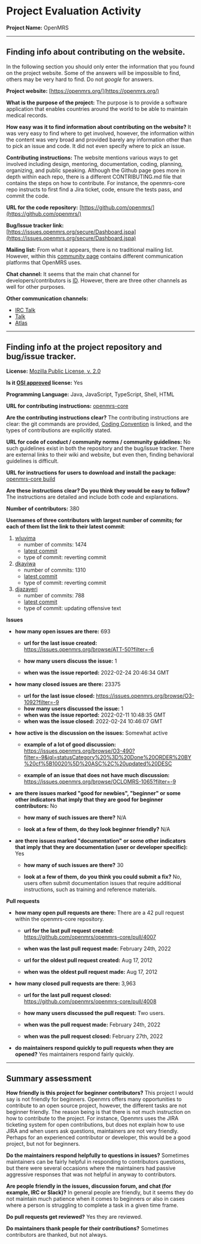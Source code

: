 # Project Evaluation Activity



__Project Name:__  OpenMRS


---

## Finding info about contributing on the website.

In the following section you should only enter the information that you
found on the project website. Some of the answers will be impossible to find, others
may be very hard to find. Do not _google_ for answers.

__Project website:__ [https://openmrs.org/](https://openmrs.org/)


__What is the purpose of the project:__ The purpose is to provide a software application that enables countries around the world to be able to maintain medical records.


__How easy was it to find information about contributing on the website?__ It was very easy to find where to get involved, however, the information within the content was very broad and provided barely any information other than to pick an issue and code. It did not even specify where to pick an issue.


__Contributing instructions:__ The website mentions various ways to get involved including design, mentoring, documentation, coding, planning, organizing, and public speaking. Although the Github page goes more in depth within each repo, there is a different CONTRIBUTING.md file that contains the steps on how to contribute. For instance, the openmrs-core repo instructs to first find a Jira ticket, code, ensure the tests pass, and commit the code.

__URL for the code repository:__ [https://github.com/openmrs/](https://github.com/openmrs/)

__Bug/Issue tracker link:__ [https://issues.openmrs.org/secure/Dashboard.jspa](https://issues.openmrs.org/secure/Dashboard.jspa)

__Mailing list:__ From what it appears, there is no traditional mailing list. However, within this [community page](https://openmrs.org/community/) contains different communication platforms that OpenMRS uses.


__Chat channel:__ It seems that the main chat channel for developers/contributors is [ID](https://id.openmrs.org/). However, there are three other channels as well for other purposes.

__Other communication channels:__
* [IRC Talk](https://wiki.openmrs.org/display/IRC/Home)
* [Talk](https://talk.openmrs.org/)
* [Atlas](https://atlas.openmrs.org/)


---

## Finding info at the project repository and bug/issue tracker.

__License:__ [Mozilla Public License, v. 2.0](https://opensource.org/licenses/MPL-2.0)

__Is it [OSI approved](https://opensource.org/licenses/alphabetical) license:__ Yes 

__Programming Language:__ Java, JavaScript, TypeScript, Shell, HTML

__URL for contributing instructions:__ [openmrs-core](https://github.com/openmrs/openmrs-core/blob/master/CONTRIBUTING.md)

__Are the contributing instructions clear?__ The contributing instructions are clear: the git commands are provided, [Coding Convention](https://wiki.openmrs.org/display/docs/Java+Conventions) is linked, and the types of contributions are explicitly stated.

__URL for code of conduct / community norms / community guidelines:__ No such guidelines exist in both the repository and the bug/issue tracker. There are external links to their wiki and website, but even then, finding behavioral guidelines is difficult.

__URL for instructions for users to download and install the package:__ [openmrs-core build](https://github.com/openmrs/openmrs-core/blob/master/README.md#build)


__Are these instructions clear? Do you think they would be easy to follow?__ The instructions are detailed and include both code and explanations.


__Number of contributors:__ 380


__Usernames of three contributors with largest number of commits; for
each of them list the link to their latest commit__:

1. [wluyima](https://github.com/wluyima)
   - number of commits: 1474 
   - [latest commit](https://github.com/openmrs/openmrs-eip/commit/b7faf1305ef424829325e82a460d66d787d5a87d)
   - type of commit: reverting commit
2. [dkayiwa](https://github.com/dkayiwa)
   - number of commits: 1310 
   - [latest commit](https://github.com/openmrs/openmrs-core/commit/1a63cac7a7453f7988d779ff70cd853a822ee944)
   - type of commit: reverting commit
3. [djazayeri](https://github.com/djazayeri)
   - number of commits: 788
   - [latest commit](https://github.com/openmrs/openmrs-core/commit/b59038ec28e08ce9fe61f094d0c0c8fb8b72070e)
   - type of commit: updating offensive text

__Issues__

- __how many open issues are there:__ 693

    - __url for the last issue created:__ https://issues.openmrs.org/browse/ATT-50?filter=-6

    - __how many users discuss the issue:__ 1
    
    - __when was the issue reported:__ 2022-02-24 20:46:34 GMT
    

- __how many closed issues are there:__ 23375
    - __url for the last issue closed:__ https://issues.openmrs.org/browse/O3-1092?filter=-9
    - __how many users discussed the issue:__ 1
    - __when was the issue reported:__ 	2022-02-11 10:48:35 GMT
    - __when was the issue closed:__ 2022-02-24 10:46:07 GMT

- __how active is the discussion on the issues:__ Somewhat active

    - __example of a lot of good discussion:__ https://issues.openmrs.org/browse/O3-490?filter=-9&jql=statusCategory%20%3D%20Done%20ORDER%20BY%20cf%5B10020%5D%20ASC%2C%20updated%20DESC
    
    - __example of an issue that does not have much discussion:__ https://issues.openmrs.org/browse/OCLOMRS-1065?filter=-9



- __are there issues marked "good for newbies", "beginner" or some other indicators that imply that they are good for beginner contributors:__ No

    - __how many of such issues are there?__ N/A
    
    - __look at a few of them, do they look beginner friendly?__ N/A



- __are there issues marked "documentation" or some other indicators that imply that they are documentation (user or developer specific):__ Yes

    - __how many of such issues are there?__ 30
    
    - __look at a few of them, do you think you could submit a fix?__ No, users often submit documentation issues that require additional instructions, such as training and reference materials.



__Pull requests__

- __how many open pull requests are there:__ There are a 42 pull request within the openmrs-core repository.

    - __url for the last pull request created:__ https://github.com/openmrs/openmrs-core/pull/4007
    
    - __when was the last pull request made:__ February 24th, 2022

    - __url for the oldest pull request created:__ Aug 17, 2012
    
    - __when was the oldest pull request made:__ Aug 17, 2012

- __how many closed pull requests are there:__ 3,963

    - __url for the last pull request closed:__ https://github.com/openmrs/openmrs-core/pull/4008
    
    - __how many users discussed the pull request:__ Two users.
    
    - __when was the pull request made:__ February 24th, 2022
    
    - __when was the pull request closed:__ February 27th, 2022
    

- __do maintainers respond quickly to pull requests when they are opened?__ Yes maintainers respond fairly quickly.





---


## Summary assessment
__How friendly is this project for beginner contributors?__ This project I would say is not friendly for beginners. Openmrs offers many opportunities to contribute to an open source project, however, the different tasks are not beginner friendly. The reason being is that there is not much instruction on how to contribute to the project. For instance, Openmrs uses the JIRA ticketing system for open contributions, but does not explain how to use JIRA and when users ask questions, maintainers are not very friendly. Perhaps for an experienced contributor or developer, this would be a good project, but not for beginners.


__Do the maintainers respond helpfully to questions in issues?__ Sometimes maintainers can be fairly helpful in responding to contributors questions, but there were several occasions where the maintainers had passive aggressive responses that was not helpful in anyway to contributors.


__Are people friendly in the issues, discussion forum, and chat (for example, IRC or Slack)?__ In general people are friendly, but it seems they do not maintain much patience when it comes to beginners or also in cases where a person is struggling to complete a task in a given time frame.



__Do pull requests get reviewed?__ Yes they are reviewed.



__Do maintainers thank people for their contributions?__ Sometimes contributors are thanked, but not always.


